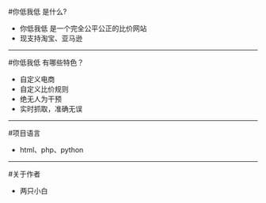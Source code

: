 #你低我低 是什么?
* 你低我低 是一个完全公平公正的比价网站
* 现支持淘宝、亚马逊


---
#你低我低 有哪些特色？
* 自定义电商
* 自定义比价规则
* 绝无人为干预
* 实时抓取，准确无误

---


#项目语言
* html、php、python

---
#关于作者
* 两只小白
